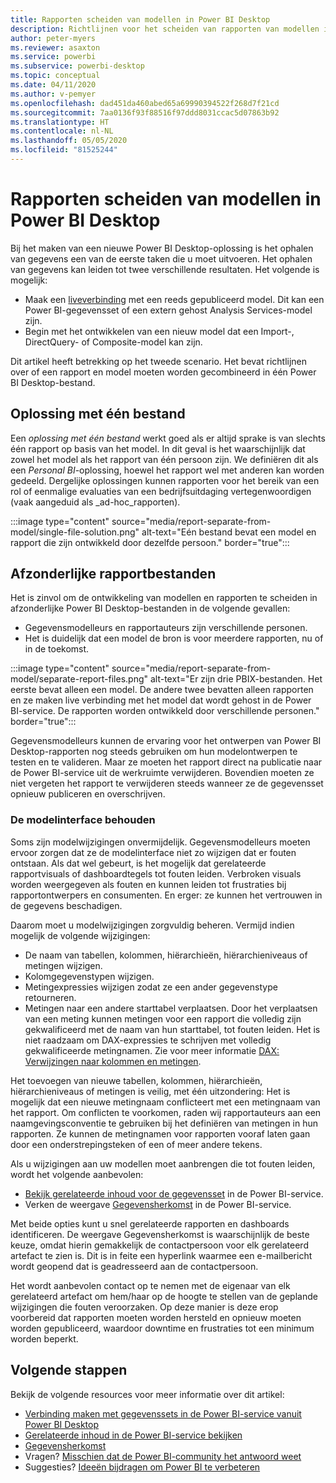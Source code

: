 ```yaml
---
title: Rapporten scheiden van modellen in Power BI Desktop
description: Richtlijnen voor het scheiden van rapporten van modellen in Power BI Desktop.
author: peter-myers
ms.reviewer: asaxton
ms.service: powerbi
ms.subservice: powerbi-desktop
ms.topic: conceptual
ms.date: 04/11/2020
ms.author: v-pemyer
ms.openlocfilehash: dad451da460abed65a69990394522f268d7f21cd
ms.sourcegitcommit: 7aa0136f93f88516f97ddd8031ccac5d07863b92
ms.translationtype: HT
ms.contentlocale: nl-NL
ms.lasthandoff: 05/05/2020
ms.locfileid: "81525244"
---
```

# <a name="separate-reports-from-models-in-power-bi-desktop"></a>Rapporten scheiden van modellen in Power BI Desktop

Bij het maken van een nieuwe Power BI Desktop-oplossing is het ophalen van gegevens een van de eerste taken die u moet uitvoeren. Het ophalen van gegevens kan leiden tot twee verschillende resultaten. Het volgende is mogelijk:

- Maak een [liveverbinding](../desktop-report-lifecycle-datasets.md) met een reeds gepubliceerd model. Dit kan een Power BI-gegevensset of een extern gehost Analysis Services-model zijn.
- Begin met het ontwikkelen van een nieuw model dat een Import-, DirectQuery- of Composite-model kan zijn.

Dit artikel heeft betrekking op het tweede scenario. Het bevat richtlijnen over of een rapport en model moeten worden gecombineerd in één Power BI Desktop-bestand.

## <a name="single-file-solution"></a>Oplossing met één bestand

Een _oplossing met één bestand_ werkt goed als er altijd sprake is van slechts één rapport op basis van het model. In dit geval is het waarschijnlijk dat zowel het model als het rapport van één persoon zijn. We definiëren dit als een _Personal BI_-oplossing, hoewel het rapport wel met anderen kan worden gedeeld. Dergelijke oplossingen kunnen rapporten voor het bereik van een rol of eenmalige evaluaties van een bedrijfsuitdaging vertegenwoordigen (vaak aangeduid als _ad-hoc_rapporten).

:::image type="content" source="media/report-separate-from-model/single-file-solution.png" alt-text="Eén bestand bevat een model en rapport die zijn ontwikkeld door dezelfde persoon." border="true":::

## <a name="separate-report-files"></a>Afzonderlijke rapportbestanden

Het is zinvol om de ontwikkeling van modellen en rapporten te scheiden in afzonderlijke Power BI Desktop-bestanden in de volgende gevallen:

- Gegevensmodelleurs en rapportauteurs zijn verschillende personen.
- Het is duidelijk dat een model de bron is voor meerdere rapporten, nu of in de toekomst.

:::image type="content" source="media/report-separate-from-model/separate-report-files.png" alt-text="Er zijn drie PBIX-bestanden. Het eerste bevat alleen een model. De andere twee bevatten alleen rapporten en ze maken live verbinding met het model dat wordt gehost in de Power BI-service. De rapporten worden ontwikkeld door verschillende personen." border="true":::

Gegevensmodelleurs kunnen de ervaring voor het ontwerpen van Power BI Desktop-rapporten nog steeds gebruiken om hun modelontwerpen te testen en te valideren. Maar ze moeten het rapport direct na publicatie naar de Power BI-service uit de werkruimte verwijderen. Bovendien moeten ze niet vergeten het rapport te verwijderen steeds wanneer ze de gegevensset opnieuw publiceren en overschrijven.

### <a name="preserve-the-model-interface"></a>De modelinterface behouden

Soms zijn modelwijzigingen onvermijdelijk. Gegevensmodelleurs moeten ervoor zorgen dat ze de modelinterface niet zo wijzigen dat er fouten ontstaan. Als dat wel gebeurt, is het mogelijk dat gerelateerde rapportvisuals of dashboardtegels tot fouten leiden. Verbroken visuals worden weergegeven als fouten en kunnen leiden tot frustraties bij rapportontwerpers en consumenten. En erger: ze kunnen het vertrouwen in de gegevens beschadigen.

Daarom moet u modelwijzigingen zorgvuldig beheren. Vermijd indien mogelijk de volgende wijzigingen:

- De naam van tabellen, kolommen, hiërarchieën, hiërarchieniveaus of metingen wijzigen.
- Kolomgegevenstypen wijzigen.
- Metingexpressies wijzigen zodat ze een ander gegevenstype retourneren.
- Metingen naar een andere starttabel verplaatsen. Door het verplaatsen van een meting kunnen metingen voor een rapport die volledig zijn gekwalificeerd met de naam van hun starttabel, tot fouten leiden. Het is niet raadzaam om DAX-expressies te schrijven met volledig gekwalificeerde metingnamen. Zie voor meer informatie [DAX: Verwijzingen naar kolommen en metingen](dax-column-measure-references.md).

Het toevoegen van nieuwe tabellen, kolommen, hiërarchieën, hiërarchieniveaus of metingen is veilig, met één uitzondering: Het is mogelijk dat een nieuwe metingnaam conflicteert met een metingnaam van het rapport. Om conflicten te voorkomen, raden wij rapportauteurs aan een naamgevingsconventie te gebruiken bij het definiëren van metingen in hun rapporten. Ze kunnen de metingnamen voor rapporten vooraf laten gaan door een onderstrepingsteken of een of meer andere tekens.

Als u wijzigingen aan uw modellen moet aanbrengen die tot fouten leiden, wordt het volgende aanbevolen:

- [Bekijk gerelateerde inhoud voor de gegevensset](../consumer/end-user-related.md#view-related-content-for-a-dataset) in de Power BI-service.
- Verken de weergave [Gegevensherkomst](../collaborate-share/service-data-lineage.md) in de Power BI-service.

Met beide opties kunt u snel gerelateerde rapporten en dashboards identificeren. De weergave Gegevensherkomst is waarschijnlijk de beste keuze, omdat hierin gemakkelijk de contactpersoon voor elk gerelateerd artefact te zien is. Dit is in feite een hyperlink waarmee een e-mailbericht wordt geopend dat is geadresseerd aan de contactpersoon.

Het wordt aanbevolen contact op te nemen met de eigenaar van elk gerelateerd artefact om hem/haar op de hoogte te stellen van de geplande wijzigingen die fouten veroorzaken. Op deze manier is deze erop voorbereid dat rapporten moeten worden hersteld en opnieuw moeten worden gepubliceerd, waardoor downtime en frustraties tot een minimum worden beperkt.

## <a name="next-steps"></a>Volgende stappen

Bekijk de volgende resources voor meer informatie over dit artikel:

- [Verbinding maken met gegevenssets in de Power BI-service vanuit Power BI Desktop](../desktop-report-lifecycle-datasets.md)
- [Gerelateerde inhoud in de Power BI-service bekijken](../consumer/end-user-related.md)
- [Gegevensherkomst](../collaborate-share/service-data-lineage.md)
- Vragen? [Misschien dat de Power BI-community het antwoord weet](https://community.powerbi.com/)
- Suggesties? [Ideeën bijdragen om Power BI te verbeteren](https://ideas.powerbi.com/)
